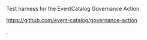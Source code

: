 Test harness for the EventCatalog Governance Action.

https://github.com/event-catalog/governance-action

.